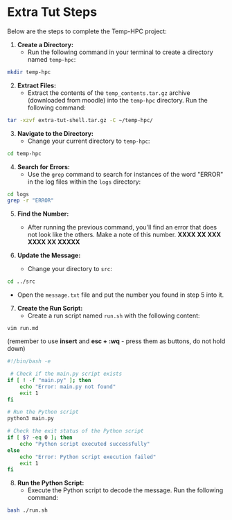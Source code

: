 # Extra Tut Steps

Below are the steps to complete the Temp-HPC project:

1. **Create a Directory:**
   - Run the following command in your terminal to create a directory named `temp-hpc`:

```bash
mkdir temp-hpc
```

2. **Extract Files:**
   - Extract the contents of the `temp_contents.tar.gz` archive (downloaded from moodle) into the `temp-hpc` directory. Run the following command:

```bash
tar -xzvf extra-tut-shell.tar.gz -C ~/temp-hpc/
```

3. **Navigate to the Directory:**
   - Change your current directory to `temp-hpc`:

```bash
cd temp-hpc
```

4. **Search for Errors:**
   - Use the `grep` command to search for instances of the word "ERROR" in the log files within the `logs` directory:

```bash
cd logs
grep -r "ERROR"
```

5. **Find the Number:**
   - After running the previous command, you'll find an error that does not look like the others. Make a note of this number. **XXXX XX XXX XXXX XX XXXXX**

6. **Update the Message:**
   - Change your directory to `src`:

```bash
cd ../src
```

   - Open the `message.txt` file and put the number you found in step 5 into it.


7. **Create the Run Script:**
   - Create a run script named `run.sh` with the following content:

```
vim run.md
```

(remember to use **insert** and **esc + :wq** - press them as buttons, do not hold down) 


```bash
#!/bin/bash -e

 # Check if the main.py script exists
if [ ! -f "main.py" ]; then
	echo "Error: main.py not found"
    exit 1
fi

# Run the Python script
python3 main.py

# Check the exit status of the Python script
if [ $? -eq 0 ]; then
    echo "Python script executed successfully"
else
    echo "Error: Python script execution failed"
    exit 1
fi
```  

8. **Run the Python Script:**
   - Execute the Python script to decode the message. Run the following command:

```bash
bash ./run.sh
